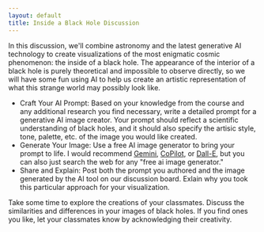 ```yaml
---
layout: default
title: Inside a Black Hole Discussion
---
```


In this discussion, we'll combine astronomy and the latest generative AI technology to create visualizations of the most enigmatic cosmic phenomenon: the inside of a black hole. The appearance of the interior of a black hole is purely theoretical and impossible to observe directly, so we will have some fun using AI to help us create an artistic representation of what this strange world may possibly look like.

- Craft Your AI Prompt: Based on your knowledge from the course and any additional research you find necessary, write a detailed prompt for a generative AI image creator. Your prompt should reflect a scientific understanding of black holes, and it should also specify the artisic style, tone, palette, etc. of the image you would like created.
- Generate Your Image: Use a free AI image generator to bring your prompt to life. I would recommend [Gemini](https://gemini.google.com/), [CoPilot](https://copilot.microsoft.com/), or [Dall-E](https://openai.com/dall-e-2), but you can also just search the web for any "free ai image generator." 
- Share and Explain: Post both the prompt you authored and the image generated by the AI tool on our discussion board. Exlain why you took this particular approach for your visualization. 

Take some time to explore the creations of your classmates. Discuss the similarities and differences in your images of black holes. If you find ones you like, let your classmates know by acknowledging their creativity. 
